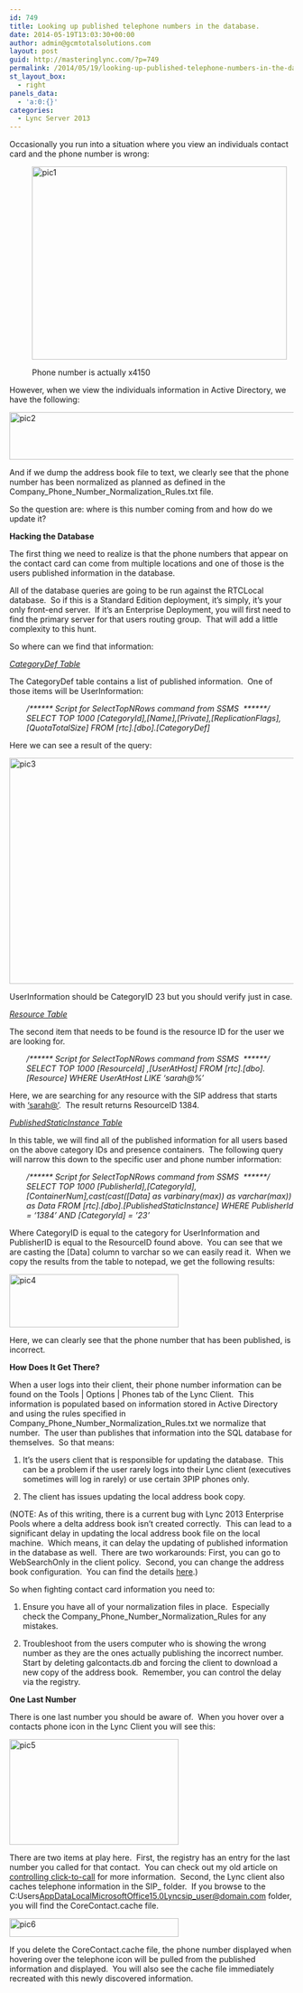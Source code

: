 ```yaml
---
id: 749
title: Looking up published telephone numbers in the database.
date: 2014-05-19T13:03:30+00:00
author: admin@gcmtotalsolutions.com
layout: post
guid: http://masteringlync.com/?p=749
permalink: /2014/05/19/looking-up-published-telephone-numbers-in-the-database/
st_layout_box:
  - right
panels_data:
  - 'a:0:{}'
categories:
  - Lync Server 2013
---
```

Occasionally you run into a situation where you view an individuals contact card and the phone number is wrong:<figure id="attachment_750" style="width: 452px" class="wp-caption alignnone">

[<img class="wp-image-750 size-full" src="https://i1.wp.com/masteringlync.gcmtotalsolutions.com/wp-content/uploads/sites/2/2014/05/pic11.png?resize=452%2C342&#038;ssl=1" alt="pic1" width="452" height="342" srcset="https://i0.wp.com/masteringlync.com/wp-content/uploads/sites/2/2014/05/pic11.png?w=452&ssl=1 452w, https://i0.wp.com/masteringlync.com/wp-content/uploads/sites/2/2014/05/pic11.png?resize=300%2C227&ssl=1 300w" sizes="(max-width: 452px) 100vw, 452px" data-recalc-dims="1" />](https://i1.wp.com/masteringlync.com/files/2014/05/pic11.png)<figcaption class="wp-caption-text">Phone number is actually x4150</figcaption></figure> 

However, when we view the individuals information in Active Directory, we have the following:

[<img class="alignnone wp-image-751 size-full" src="https://i2.wp.com/masteringlync.gcmtotalsolutions.com/wp-content/uploads/sites/2/2014/05/pic21.png?resize=525%2C84&#038;ssl=1" alt="pic2" width="525" height="84" srcset="https://i2.wp.com/masteringlync.com/wp-content/uploads/sites/2/2014/05/pic21.png?w=525&ssl=1 525w, https://i2.wp.com/masteringlync.com/wp-content/uploads/sites/2/2014/05/pic21.png?resize=300%2C48&ssl=1 300w" sizes="(max-width: 525px) 100vw, 525px" data-recalc-dims="1" />](https://i0.wp.com/masteringlync.com/files/2014/05/pic21.png)

And if we dump the address book file to text, we clearly see that the phone number has been normalized as planned as defined in the Company\_Phone\_Number\_Normalization\_Rules.txt file.

So the question are: where is this number coming from and how do we update it?

**Hacking the Database**

The first thing we need to realize is that the phone numbers that appear on the contact card can come from multiple locations and one of those is the users published information in the database.

All of the database queries are going to be run against the RTCLocal database.  So if this is a Standard Edition deployment, it&#8217;s simply, it&#8217;s your only front-end server.  If it&#8217;s an Enterprise Deployment, you will first need to find the primary server for that users routing group.  That will add a little complexity to this hunt.

So where can we find that information:

<span style="text-decoration: underline"><em>CategoryDef Table</em></span>

The CategoryDef table contains a list of published information.  One of those items will be UserInformation:

<p style="padding-left: 30px">
  <em>/****** Script for SelectTopNRows command from SSMS  ******/</em><br /> <em>SELECT TOP 1000 [CategoryId],[Name],[Private],[ReplicationFlags],[QuotaTotalSize] FROM [rtc].[dbo].[CategoryDef]</em>
</p>

Here we can see a result of the query:

[<img class="alignnone wp-image-752 size-full" src="https://i1.wp.com/masteringlync.gcmtotalsolutions.com/wp-content/uploads/sites/2/2014/05/pic3.png?resize=681%2C400&#038;ssl=1" alt="pic3" width="681" height="400" srcset="https://i0.wp.com/masteringlync.com/wp-content/uploads/sites/2/2014/05/pic3.png?w=681&ssl=1 681w, https://i0.wp.com/masteringlync.com/wp-content/uploads/sites/2/2014/05/pic3.png?resize=300%2C176&ssl=1 300w" sizes="(max-width: 681px) 100vw, 681px" data-recalc-dims="1" />](https://i1.wp.com/masteringlync.com/files/2014/05/pic3.png)

UserInformation should be CategoryID 23 but you should verify just in case.

<span style="text-decoration: underline"><em>Resource Table</em></span>

The second item that needs to be found is the resource ID for the user we are looking for.

<p style="padding-left: 30px">
  <em>/****** Script for SelectTopNRows command from SSMS  ******/</em><br /> <em>SELECT TOP 1000 [ResourceId] ,[UserAtHost] FROM [rtc].[dbo].[Resource] WHERE UserAtHost LIKE &#8216;sarah@%&#8217;</em>
</p>

Here, we are searching for any resource with the SIP address that starts with [&#8216;sarah@&#8217;](mailto:'sarah@').  The result returns ResourceID 1384.

<span style="text-decoration: underline"><em>PublishedStaticInstance Table</em></span>

In this table, we will find all of the published information for all users based on the above category IDs and presence containers.  The following query will narrow this down to the specific user and phone number information:

<p style="padding-left: 30px">
  <em>/****** Script for SelectTopNRows command from SSMS  ******/</em><br /> <em>SELECT TOP 1000 [PublisherId],[CategoryId],[ContainerNum],cast(cast([Data] as varbinary(max)) as varchar(max)) as Data FROM [rtc].[dbo].[PublishedStaticInstance] WHERE PublisherId = &#8216;1384&#8217; AND [CategoryId] = &#8217;23&#8217;</em>
</p>

Where CategoryID is equal to the category for UserInformation and PublisherID is equal to the ResourceID found above.  You can see that we are casting the [Data] column to varchar so we can easily read it.  When we copy the results from the table to notepad, we get the following results:

[<img class="alignnone wp-image-753 size-medium" src="https://i1.wp.com/masteringlync.gcmtotalsolutions.com/wp-content/uploads/sites/2/2014/05/pic4-300x94.png?resize=300%2C94&#038;ssl=1" alt="pic4" width="300" height="94" srcset="https://i1.wp.com/masteringlync.com/wp-content/uploads/sites/2/2014/05/pic4.png?resize=300%2C94&ssl=1 300w, https://i1.wp.com/masteringlync.com/wp-content/uploads/sites/2/2014/05/pic4.png?resize=768%2C240&ssl=1 768w, https://i1.wp.com/masteringlync.com/wp-content/uploads/sites/2/2014/05/pic4.png?w=940&ssl=1 940w" sizes="(max-width: 300px) 100vw, 300px" data-recalc-dims="1" />](https://i2.wp.com/masteringlync.com/files/2014/05/pic4.png)

Here, we can clearly see that the phone number that has been published, is incorrect.

**How Does It Get There?**

When a user logs into their client, their phone number information can be found on the Tools | Options | Phones tab of the Lync Client.  This information is populated based on information stored in Active Directory and using the rules specified in Company\_Phone\_Number\_Normalization\_Rules.txt we normalize that number.  The user than publishes that information into the SQL database for themselves.  So that means:

1. It&#8217;s the users client that is responsible for updating the database.  This can be a problem if the user rarely logs into their Lync client (executives sometimes will log in rarely) or use certain 3PIP phones only.

2. The client has issues updating the local address book copy.

(NOTE: As of this writing, there is a current bug with Lync 2013 Enterprise Pools where a delta address book isn&#8217;t created correctly.  This can lead to a significant delay in updating the local address book file on the local machine.  Which means, it can delay the updating of published information in the database as well.  There are two workarounds: First, you can go to WebSearchOnly in the client policy.  Second, you can change the address book configuration.  You can find the details <a href="http://www.ucryan.com/2014/03/lync-2013-server-fails-to-update.html" target="_blank">here</a>.)

So when fighting contact card information you need to:

1. Ensure you have all of your normalization files in place.  Especially check the Company\_Phone\_Number\_Normalization\_Rules for any mistakes.

2. Troubleshoot from the users computer who is showing the wrong number as they are the ones actually publishing the incorrect number.  Start by deleting galcontacts.db and forcing the client to download a new copy of the address book.  Remember, you can control the delay via the registry.

**One Last Number**

There is one last number you should be aware of.  When you hover over a contacts phone icon in the Lync Client you will see this:

[<img class="alignnone wp-image-755 size-medium" src="https://i0.wp.com/masteringlync.gcmtotalsolutions.com/wp-content/uploads/sites/2/2014/05/pic5-300x187.png?resize=300%2C187&#038;ssl=1" alt="pic5" width="300" height="187" srcset="https://i0.wp.com/masteringlync.com/wp-content/uploads/sites/2/2014/05/pic5.png?resize=300%2C187&ssl=1 300w, https://i0.wp.com/masteringlync.com/wp-content/uploads/sites/2/2014/05/pic5.png?w=415&ssl=1 415w" sizes="(max-width: 300px) 100vw, 300px" data-recalc-dims="1" />](https://i0.wp.com/masteringlync.com/files/2014/05/pic5.png)

There are two items at play here.  First, the registry has an entry for the last number you called for that contact.  You can check out my old article on [controlling click-to-call](http://masteringlync.com/2014/01/27/controlling-click-to-call/) for more information.  Second, the Lync client also caches telephone information in the SIP_ folder.  If you browse to the C:Users<username>AppDataLocalMicrosoftOffice15.0Lyncsip_user@domain.com folder, you will find the CoreContact.cache file.

[<img class="alignnone wp-image-756 size-medium" src="https://i1.wp.com/masteringlync.gcmtotalsolutions.com/wp-content/uploads/sites/2/2014/05/pic6-300x33.jpg?resize=300%2C33&#038;ssl=1" alt="pic6" width="300" height="33" srcset="https://i1.wp.com/masteringlync.com/wp-content/uploads/sites/2/2014/05/pic6.jpg?resize=300%2C33&ssl=1 300w, https://i1.wp.com/masteringlync.com/wp-content/uploads/sites/2/2014/05/pic6.jpg?resize=768%2C83&ssl=1 768w, https://i1.wp.com/masteringlync.com/wp-content/uploads/sites/2/2014/05/pic6.jpg?w=821&ssl=1 821w" sizes="(max-width: 300px) 100vw, 300px" data-recalc-dims="1" />](https://i0.wp.com/masteringlync.com/files/2014/05/pic6.jpg)

If you delete the CoreContact.cache file, the phone number displayed when hovering over the telephone icon will be pulled from the published information and displayed.  You will also see the cache file immediately recreated with this newly discovered information.